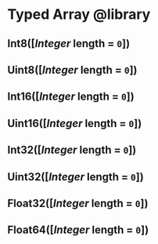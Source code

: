Typed Array @library
====================

Int8([*Integer* length = `0`])
------------------------------

Uint8([*Integer* length = `0`])
-------------------------------

Int16([*Integer* length = `0`])
-------------------------------

Uint16([*Integer* length = `0`])
--------------------------------

Int32([*Integer* length = `0`])
-------------------------------

Uint32([*Integer* length = `0`])
--------------------------------

Float32([*Integer* length = `0`])
---------------------------------

Float64([*Integer* length = `0`])
---------------------------------

